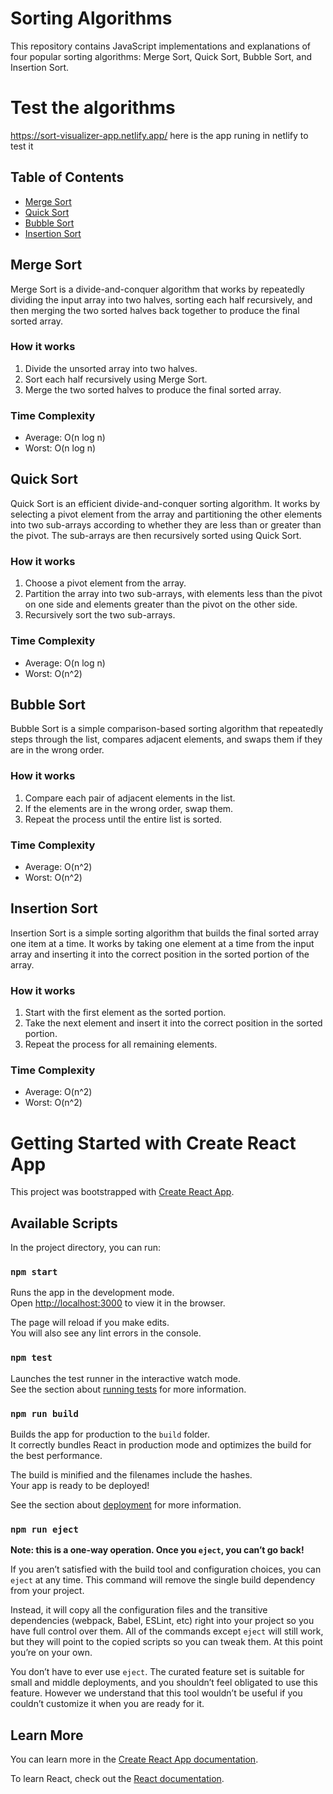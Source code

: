 # Sorting Algorithms

This repository contains JavaScript implementations and explanations of four popular sorting algorithms: Merge Sort, Quick Sort, Bubble Sort, and Insertion Sort.

# Test the algorithms

https://sort-visualizer-app.netlify.app/ here is the app runing in netlify to test it

## Table of Contents
- [Merge Sort](#merge-sort)
- [Quick Sort](#quick-sort)
- [Bubble Sort](#bubble-sort)
- [Insertion Sort](#insertion-sort)

## Merge Sort

Merge Sort is a divide-and-conquer algorithm that works by repeatedly dividing the input array into two halves, sorting each half recursively, and then merging the two sorted halves back together to produce the final sorted array.

### How it works
1. Divide the unsorted array into two halves.
2. Sort each half recursively using Merge Sort.
3. Merge the two sorted halves to produce the final sorted array.

### Time Complexity
- Average: O(n log n)
- Worst: O(n log n)

## Quick Sort

Quick Sort is an efficient divide-and-conquer sorting algorithm. It works by selecting a pivot element from the array and partitioning the other elements into two sub-arrays according to whether they are less than or greater than the pivot. The sub-arrays are then recursively sorted using Quick Sort.

### How it works
1. Choose a pivot element from the array.
2. Partition the array into two sub-arrays, with elements less than the pivot on one side and elements greater than the pivot on the other side.
3. Recursively sort the two sub-arrays.

### Time Complexity
- Average: O(n log n)
- Worst: O(n^2)

## Bubble Sort

Bubble Sort is a simple comparison-based sorting algorithm that repeatedly steps through the list, compares adjacent elements, and swaps them if they are in the wrong order.

### How it works
1. Compare each pair of adjacent elements in the list.
2. If the elements are in the wrong order, swap them.
3. Repeat the process until the entire list is sorted.

### Time Complexity
- Average: O(n^2)
- Worst: O(n^2)

## Insertion Sort

Insertion Sort is a simple sorting algorithm that builds the final sorted array one item at a time. It works by taking one element at a time from the input array and inserting it into the correct position in the sorted portion of the array.

### How it works
1. Start with the first element as the sorted portion.
2. Take the next element and insert it into the correct position in the sorted portion.
3. Repeat the process for all remaining elements.

### Time Complexity
- Average: O(n^2)
- Worst: O(n^2)

# Getting Started with Create React App

This project was bootstrapped with [Create React App](https://github.com/facebook/create-react-app).

## Available Scripts

In the project directory, you can run:

### `npm start`

Runs the app in the development mode.\
Open [http://localhost:3000](http://localhost:3000) to view it in the browser.

The page will reload if you make edits.\
You will also see any lint errors in the console.

### `npm test`

Launches the test runner in the interactive watch mode.\
See the section about [running tests](https://facebook.github.io/create-react-app/docs/running-tests) for more information.

### `npm run build`

Builds the app for production to the `build` folder.\
It correctly bundles React in production mode and optimizes the build for the best performance.

The build is minified and the filenames include the hashes.\
Your app is ready to be deployed!

See the section about [deployment](https://facebook.github.io/create-react-app/docs/deployment) for more information.

### `npm run eject`

**Note: this is a one-way operation. Once you `eject`, you can’t go back!**

If you aren’t satisfied with the build tool and configuration choices, you can `eject` at any time. This command will remove the single build dependency from your project.

Instead, it will copy all the configuration files and the transitive dependencies (webpack, Babel, ESLint, etc) right into your project so you have full control over them. All of the commands except `eject` will still work, but they will point to the copied scripts so you can tweak them. At this point you’re on your own.

You don’t have to ever use `eject`. The curated feature set is suitable for small and middle deployments, and you shouldn’t feel obligated to use this feature. However we understand that this tool wouldn’t be useful if you couldn’t customize it when you are ready for it.

## Learn More

You can learn more in the [Create React App documentation](https://facebook.github.io/create-react-app/docs/getting-started).

To learn React, check out the [React documentation](https://reactjs.org/).
